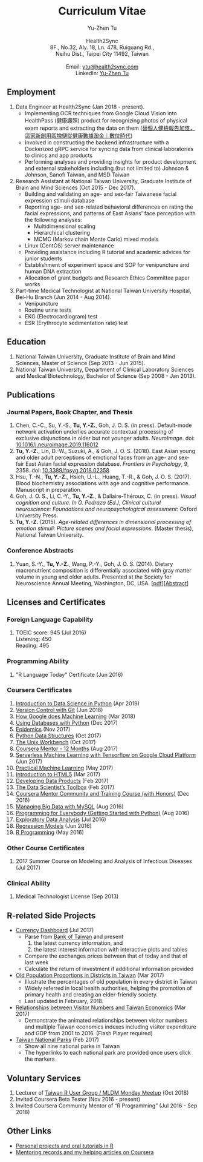<center><h1>Curriculum Vitae</h1></center>

<p style="text-align: center;">
Yu-Zhen Tu<br><br>
Health2Sync<br>
8F., No.32, Aly. 18, Ln. 478, Ruiguang Rd.,<br>
Neihu Dist., Taipei City 11492,
Taiwan<br><br>
Email: <a href="mailto:ytu@health2sync.com">ytu@health2sync.com</a><br>
LinkedIn: <a href="https://www.linkedin.com/in/yu-zhen-tu-251805135/">Yu-Zhen Tu</a><br>
</p>

## Employment

1. Data Engineer at Health2Sync (Jan 2018 - present).
	* Implementing OCR techniques from Google Cloud Vision into HealthPass (健康護照) product for recognizing photos of physical exam reports and extracting the data on them ([替個人健檢報告加值，這家新創用區塊鏈從健康數據淘金｜數位時代](https://www.bnext.com.tw/article/52543/health2sync-ctbc-bank-and-bitmark-launch-world-frst-diabetes-data-trust))
	* Involved in constructing the backend infrastructure with a Dockerized gRPC service for syncing data from clinical laboratories to clinics and app products
	* Performing analyses and providing insights for product development and external stakeholders including (but not limited to) Johnson & Johnson, Sanofi Taiwan, and MSD Taiwan
2. Research Assistant at National Taiwan University, Graduate Institute of Brain and Mind Sciences (Oct 2015 - Dec 2017).
	* Building and validating an age- and sex-fair Taiwanese facial expression stimuli database
	* Reporting age- and sex-related behavioral differences on rating the facial expressions, and patterns of East Asians' face perception with the following analyses:
		* Multidimensional scaling
		* Hierarchical clustering
		* MCMC (Markov chain Monte Carlo) mixed models
	* Linux (CentOS) server maintenance
	* Providing assistance including R tutorial and academic advices for junior students
	* Establishment of experiment space and SOP for venipuncture and human DNA extraction
	* Allocation of grant budgets and Research Ethics Committee paper works
3. Part-time Medical Technologist at National Taiwan University Hospital, Bei-Hu Branch (Jun 2014 - Aug 2014).
	* Venipuncture
	* Routine urine tests
	* EKG (Electrocardiogram) test
	* ESR (Erythrocyte sedimentation rate) test

## Education

1. National Taiwan University, Graduate Institute of Brain and Mind Sciences, Master of Science (Sep 2013 - Jun 2015).
2. National Taiwan University, Department of Clinical Laboratory Sciences and Medical Biotechnology, Bachelor of Science (Sep 2008 - Jan 2013).

## Publications

### Journal Papers, Book Chapter, and Thesis

1. Chen, C.-C., Su, Y.-S., **Tu, Y.-Z.**, Goh, J. O. S. (in press). Default-mode network activation underlies accurate contextual processing of exclusive disjunctions in older but not younger adults. *NeuroImage*. doi: [10.1016/j.neuroimage.2019.116012](https://doi.org/10.1016/j.neuroimage.2019.116012)
2. **Tu, Y.-Z.**, Lin, D.-W., Suzuki, A., & Goh, J. O. S. (2018). East Asian young and older adult perceptions of emotional faces from an age- and sex-fair East Asian facial expression database. *Frontiers in Psychology*, 9, 2358. doi: [10.3389/fpsyg.2018.02358](https://doi.org/10.3389/fpsyg.2018.02358)
3. Hsu, T.-N., **Tu, Y.-Z.**, Hsieh, U.-L., Huang, T.-R., & Goh, J. O. S. (2017). Blood biochemistry associations with age and cognitive performance. Manuscript in preparation.
4. Goh, J. O. S., Li, C.-Y., **Tu, Y.-Z.**, & Dallaire-Théroux, C. (in press). *Visual cognition and culture. In O. Pedraza (Ed.), Clinical cultural neuroscience: Foundations and neuropsychological assessment*: Oxford University Press.
5. **Tu, Y.-Z.** (2015). *Age-related differences in dimensional processing of emotion stimuli: Picture scenes and facial expressions*. (Master thesis), National Taiwan University.

### Conference Abstracts

1. Yuan, S.-Y., **Tu, Y.-Z.**, Wang, P.-Y., Goh, J. O. S. (2014). Dietary macronutrient composition is differentially associated with gray matter volume in young and older adults. Presented at the Society for Neuroscience Annual Meeting, Washington, DC, USA. [[pdf](https://drive.google.com/file/d/0BzjcVTDEKxiva0JXTDJlcEplU0U/view)][[Abstract](http://www.abstractsonline.com/Plan/ViewAbstract.aspx?sKey=ff62ca82-9063-4f1e-a580-31bf3688349a&cKey=f094b7b4-a3e8-4d0c-9505-192458dcace4&mKey=54c85d94-6d69-4b09-afaa-502c0e680ca7)]

## Licenses and Certificates

### Foreign Language Capability

1. TOEIC score: 945 (Jul 2016)<br>Listening: 450<br>Reading: 495

### Programming Ability

1.	"R Language Today" Certificate (Jun 2016)

### Coursera Certificates

1. [Introduction to Data Science in Python](https://www.coursera.org/account/accomplishments/verify/TJ84YLNAJ79U) (Apr 2019)
2. [Version Control with Git](https://www.coursera.org/account/accomplishments/verify/Y8UGNWPTBHJT) (Jun 2018)
3. [How Google does Machine Learning](https://www.coursera.org/account/accomplishments/verify/5GD6TPUMJGJD) (Mar 2018)
4. [Using Databases with Python](https://www.coursera.org/account/accomplishments/verify/ZG9RXUMTXQX3) (Dec 2017)
5. [Epidemics](https://www.coursera.org/account/accomplishments/verify/YUAGTNFWDCJH) (Nov 2017)
6. [Python Data Structures](https://www.coursera.org/account/accomplishments/verify/Z59HEA7SXS8U) (Oct 2017)
7. [The Unix Workbench](https://www.coursera.org/account/accomplishments/verify/LG7LMWK6NAJ8) (Oct 2017)
8. [Coursera Mentor - 12 Months](https://t.cred.ly/gz31zFS7j2IFzJEEqqlBSw,,$$$nqwzpIVCNjcPh6tWOnty93ZiVXKrxmUsdr5GtUNnSLH5Ils3qEZCxqOlCKET4T5LnsxrFYlHCGzGpezvrPde8Rv2sgPPcsInhHTiIKAj0tA,?r=https%3A%2F%2Fcredly.com%2Fcredit%2F14109744&t=1503029976&c=sl) (Aug 2017)
9. [Serverless Machine Learning with Tensorflow on Google Cloud Platform](https://www.coursera.org/account/accomplishments/verify/Y45P87VDUFED) (Jun 2017)
10. [Practical Machine Learning](https://www.coursera.org/account/accomplishments/verify/XJAP6K7XKSHA) (May 2017)
11. [Introduction to HTML5](https://www.coursera.org/account/accomplishments/verify/GE8XTE3JLN3G) (Mar 2017)
12. [Developing Data Products](https://www.coursera.org/account/accomplishments/verify/MA6RW2C5BNMC) (Feb 2017)
13. [The Data Scientist’s Toolbox](https://www.coursera.org/account/accomplishments/verify/93U7MS6GC9P2) (Feb 2017)
14. [Coursera Mentor Community and Training Course (with Honors)](https://www.coursera.org/account/accomplishments/verify/GKLMT6S8VL8X) (Dec 2016)
15. [Managing Big Data with MySQL](https://www.coursera.org/account/accomplishments/verify/G5CEJWGTAWDF) (Aug 2016)
16. [Programming for Everybody (Getting Started with Python)](https://www.coursera.org/account/accomplishments/verify/UHSBKPNGLPWB) (Aug 2016)
17. [Exploratory Data Analysis](https://www.coursera.org/account/accomplishments/verify/J72GABTSGBKE) (Jul 2016)
18. [Regression Models](https://www.coursera.org/account/accomplishments/verify/R6ZBXXUX8M4T) (Jun 2016)
19. [R Programming](https://www.coursera.org/account/accomplishments/verify/V6VFG4MCCT7Y) (May 2016)

### Other Course Certificates

1. 2017 Summer Course on Modeling and Analysis of Infectious Diseases (Jul 2017)

### Clinical Ability

1. Medical Technologist License (Sep 2013)

## R-related Side Projects

*	[Currency Dashboard](https://corytu.shinyapps.io/currency-dashboard/) (Jul 2017)
	* Parse from [Bank of Taiwan](http://www.bot.com.tw/Pages/default.aspx) and present
		1. the latest currency information, and
		2. the latest interest information with interactive plots and tables
	* Compare the exchanges prices between that of today and that of last week
	* Calculate the return of investment if additional information provided
*	[Old Population Proportions in Districts in Taiwan](https://corytu.shinyapps.io/old-population-proportions/) (Mar 2017)
	* Illustrate the percentages of old population in every district in Taiwan
	* Widely referred in local health authorities, helping the promotion of primary health and creating an elder-friendly society.
	* Last updated in February, 2018.
*	[Relationships between Visitor Numbers and Taiwan Economics](https://corytu.github.io/r-language-presentations/docs/Relationships_between_Visitor_Numbers_and_Taiwan_Economics.html) (Mar 2017)
	* Demonstrate the animated relationships between visitor numbers and multiple Taiwan economics indexes including visitor expenditure and GDP from 2001 to 2016. (Flash Player required)
*	[Taiwan National Parks](https://corytu.github.io/r-language-presentations/docs/Taiwan_National_Parks.html) (Feb 2017)
	* Show all nine national parks in Taiwan
	* The hyperlinks to each national park are provided once users click the markers

## Voluntary Services

1. Lecturer of [Taiwan R User Group / MLDM Monday Meetup](https://www.meetup.com/Taiwan-R/events/254369159/) (Oct 2018)
2. Invited Coursera Beta Tester (Nov 2016 - present)
3. Invited Coursera Community Mentor of “R Programming” (Jul 2016 - Sep 2018)

## Other Links

* [Personal projects and oral tutorials in R](https://corytu.github.io/r-language-presentations/)
* [Mentoring records and my helping articles on Coursera](https://corytu.github.io/coursera-r-mentoring/)
